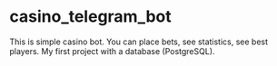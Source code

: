 # casino_telegram_bot
This is simple casino bot. You can place bets, see statistics, see best players. My first project with a database (PostgreSQL).

